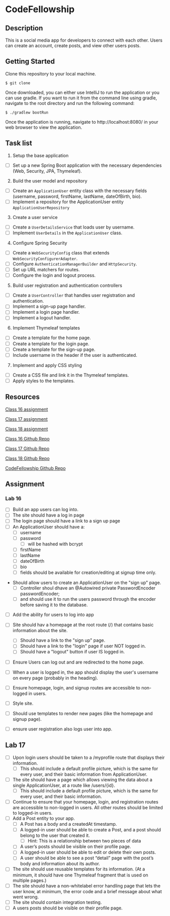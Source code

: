 # CodeFellowship

## Description
This is a social media app for developers to connect with each other. Users can create an account, create posts, and view other users posts.

## Getting Started
Clone this repository to your local machine.
```
$ git clone 
```
Once downloaded, you can either use IntelliJ to run the application or you can use gradle. If you want to run it from the command line using gradle, navigate to the root directory and run the following command:
```
$ ./gradlew bootRun
```
Once the application is running, navigate to http://localhost:8080/ in your web browser to view the application.


## Task list


1. Setup the base application
  - [ ] Set up a new Spring Boot application with the necessary dependencies (Web, Security, JPA, Thymeleaf).

2. Build the user model and repository
  - [ ] Create an `ApplicationUser` entity class with the necessary fields (username, password, firstName, lastName, dateOfBirth, bio).
  - [ ] Implement a repository for the ApplicationUser entity `ApplicationUserRepository`

3. Create a user service
  - [ ] Create a `UserDetailsService` that loads user by username.
  - [ ] Implement `UserDetails` in the `ApplicationUser` class.

4. Configure Spring Security
  - [ ] Create a `WebSecurityConfig` class that extends `WebSecurityConfigurerAdapter`.
  - [ ] Configure `AuthenticationManagerBuilder` and `HttpSecurity`.
  - [ ] Set up URL matchers for routes.
  - [ ] Configure the login and logout process.

5. Build user registration and authentication controllers
  - [ ] Create a `UserController` that handles user registration and authentication.
  - [ ] Implement a sign-up page handler.
  - [ ] Implement a login page handler.
  - [ ] Implement a logout handler.

6. Implement Thymeleaf templates
  - [ ] Create a template for the home page.
  - [ ] Create a template for the login page.
  - [ ] Create a template for the sign-up page.
  - [ ] Include username in the header if the user is authenticated.

7. Implement and apply CSS styling
  - [ ] Create a CSS file and link it in the Thymeleaf templates.
  - [ ] Apply styles to the templates.

## Resources

[Class 16 assignment](https://canvas.instructure.com/courses/6504881/assignments/36513372)

[Class 17 assignment](https://canvas.instructure.com/courses/6504881/assignments/36513373)

[Class 18 assignment](https://canvas.instructure.com/courses/6504881/assignments/36513374)


[Class 16 Github Repo](https://github.com/codefellows/seattle-code-java401d17/tree/main/class-16)

[Class 17 Github Repo](https://github.com/codefellows/seattle-code-java401d17/tree/main/class-17)

[Class 18 Github Repo](https://github.com/codefellows/seattle-code-java401d17/tree/main/class-18)

[CodeFellowship Github Repo](https://github.com/cfosprof/demo)

## Assignment
### Lab 16
- [ ] Build an app users can log into.
- [ ] The site should have a log in page
- [ ] The login page should have a link to a sign up page
- [ ] An ApplicationUser should have a:
  - [ ] username
  - [ ] password
    - [ ] will be hashed with bcrypt
  - [ ] firstName
  - [ ] lastName
  - [ ] dateOfBirth
  - [ ] bio
  - [ ] fields should be available for creation/editing at signup time only.
- Should allow users to create an ApplicationUser on the "sign up" page.
  - [ ] Controller shoul dhave an @Autowired private PasswordEncoder passwordEncoder;
  - [ ] and should use it to run the users password through the encoder before saving it to the database.
-[ ] Add the ability for users to log into app
-[ ] Site should hav a homepage at the root route (/) that contains basic information about the site.
  - [ ] Should have a link to the "sign up" page.
  - [ ] Should have a link to the "login" page if user NOT logged in.
  - [ ] Should have a "logout" button if user IS logged in.
-[ ] Ensure Users can log out and are redirected to the home page.
-[ ] When a user is logged in, the app should display the user's username on every page (probably in the heading).
-[ ] Ensure homepage, login, and signup routes are accessible to non-logged in users.
-[ ] Style site.
-[ ] Should use templates to render new pages (like the homepage and signup page).
-[ ] ensure user registration also logs user into app.


## Lab 17
-[ ] Upon login users should be taken to a /myprofile route that displays their information.
  - [ ] This should include a default profile picture, which is the same for every user, and their basic information from ApplicationUser.
- [ ] The site should have a page which allows viewing the data about a single ApplicationUser, at a route like /users/{id}.
  - [ ] This should include a default profile picture, which is the same for every user, and their basic information.
- [ ] Continue to ensure that your homepage, login, and registration routes are accessible to non-logged in users. All other routes should be limited to logged-in users.
- [ ] Add a Post entity to your app.
  - [ ] A Post has a body and a createdAt timestamp.
  - [ ] A logged-in user should be able to create a Post, and a post should belong to the user that created it.
    - [ ] Hint: This is a relationship between two pieces of data
  - [ ] A user’s posts should be visible on their profile page.
  - [ ] A logged-in user should be able to edit or delete their own posts.
  - [ ] A user should be able to see a post “detail” page with the post’s body and information about its author.
- [ ] The site should use reusable templates for its information. (At a minimum, it should have one Thymeleaf fragment that is used on multiple pages.)
- [ ] The site should have a non-whitelabel error handling page that lets the user know, at minimum, the error code and a brief message about what went wrong.
- [ ] The site should contain integration testing.
- [ ] A users posts should be visible on their profile page.
